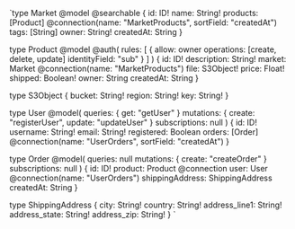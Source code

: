 `type Market @model @searchable {
id: ID!
name: String!
products: [Product]
@connection(name: "MarketProducts", sortField: "createdAt")
tags: [String]
owner: String!
createdAt: String
}

type Product
@model
@auth(
rules: [
{
allow: owner
operations: [create, delete, update]
identityField: "sub"
}
]
) {
id: ID!
description: String!
market: Market @connection(name: "MarketProducts")
file: S3Object!
price: Float!
shipped: Boolean!
owner: String
createdAt: String
}

type S3Object {
bucket: String!
region: String!
key: String!
}

type User
@model(
queries: { get: "getUser" }
mutations: { create: "registerUser", update: "updateUser" }
subscriptions: null
) {
id: ID!
username: String!
email: String!
registered: Boolean
orders: [Order] @connection(name: "UserOrders", sortField: "createdAt")
}

type Order
@model(
queries: null
mutations: { create: "createOrder" }
subscriptions: null
) {
id: ID!
product: Product @connection
user: User @connection(name: "UserOrders")
shippingAddress: ShippingAddress
createdAt: String
}

type ShippingAddress {
city: String!
country: String!
address_line1: String!
address_state: String!
address_zip: String!
}
`

